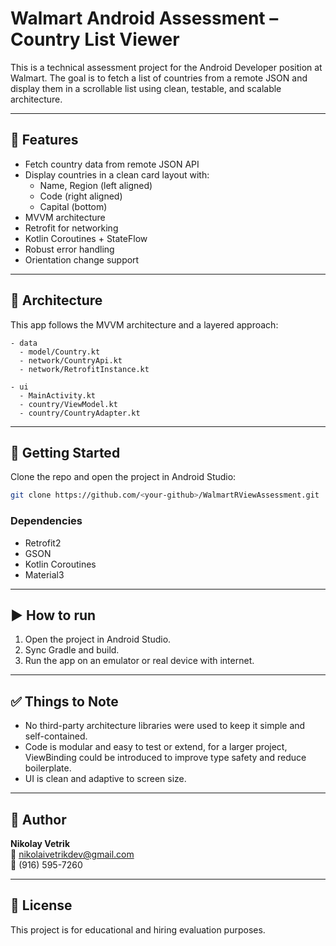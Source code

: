 # Walmart Android Assessment – Country List Viewer

This is a technical assessment project for the Android Developer position at Walmart. The goal is to fetch a list of countries from a remote JSON and display them in a scrollable list using clean, testable, and scalable architecture.

---

## 📱 Features

- Fetch country data from remote JSON API
- Display countries in a clean card layout with:
  - Name, Region (left aligned)
  - Code (right aligned)
  - Capital (bottom)
- MVVM architecture
- Retrofit for networking
- Kotlin Coroutines + StateFlow
- Robust error handling
- Orientation change support

---

## 🧠 Architecture

This app follows the MVVM architecture and a layered approach:

```
- data
  - model/Country.kt
  - network/CountryApi.kt
  - network/RetrofitInstance.kt

- ui
  - MainActivity.kt
  - country/ViewModel.kt
  - country/CountryAdapter.kt

```

---

## 🚀 Getting Started

Clone the repo and open the project in Android Studio:

```bash
git clone https://github.com/<your-github>/WalmartRViewAssessment.git
```

### Dependencies
- Retrofit2
- GSON
- Kotlin Coroutines
- Material3

---

## ▶️ How to run

1. Open the project in Android Studio.
2. Sync Gradle and build.
3. Run the app on an emulator or real device with internet.

---

## ✅ Things to Note

- No third-party architecture libraries were used to keep it simple and self-contained.
- Code is modular and easy to test or extend, for a larger project, ViewBinding could be introduced to improve type safety and reduce boilerplate.
- UI is clean and adaptive to screen size.

---

## 🤝 Author

**Nikolay Vetrik**  
📧 nikolaivetrikdev@gmail.com  
📱 (916) 595-7260  

---

## 📄 License

This project is for educational and hiring evaluation purposes.

